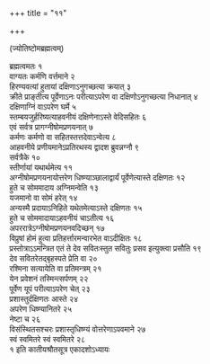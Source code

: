 +++
title = "११"

+++
  
  
(ज्योतिष्टोमब्रह्मत्वम्)

ब्रह्मत्वमतः १  
वाग्यतः कर्मणि वर्त्तमाने २  
हिरण्यवत्यां हुतायां दक्षिणाऽनुगच्छत्या क्रयात् ३  
क्रीते प्राङ्तीत्य पूर्वेणाऽनः परीत्याऽपरेण वा दक्षिणोऽनुगच्छत्या निधानात् ४  
दक्षिणाग्निं वाऽपरेण घर्मे ५  
स्तम्बयजुर्हरिष्यत्याहवनीयं दक्षिणेनाऽस्ते वेदिसहितः ६  
एवं सर्वत्र प्रागग्नीषोमप्रणयनात् ७  
कर्मणः कर्मणो वा सहितस्तत्तदेवाऽन्वेत्य ८  
आहवनीये प्रणीयमानेऽप्रतिरथस्य द्वादश ब्रुवन्नग्नौ ९  
सर्वत्रैके १०  
स्तीर्णायां यथार्थमेत्य ११  
अग्नीषोमप्रणयनायोत्तरेण धिष्ण्याञ्छालाद्वार्यं पूर्वेणेत्यास्ते दक्षिणतः १२  
हुते च सोममादाय अग्निमन्वेति १३  
यजमानो वा सोमं हरेत् १४  
अन्यस्मै प्रदायाऽनिहिते यथेतमेत्याऽस्ते दक्षिणतः १५  
हुते च सोममादायाऽहवनीयं चाऽतीत्य १६  
अपररात्रेऽग्नीषोमप्रणयनवदिच्छन् १७  
विप्रुषां होमं हुत्वा प्रतिहर्त्तारमन्वारभेत वाऽदीक्षितः १८  
प्रस्तोत्राऽऽमन्त्रित एतं ते देव सवितःस्तुत सवितुः प्रसव इत्युक्त्वा प्रसौति १९  
देव सवितरेतद्बृहस्पते प्रेति वा २०  
रश्मिना सत्यायेति वा प्रतिमन्त्रम् २१  
येन प्रवेशनं तस्मिन्त्सर्पणम् २२  
पूर्वेण यूपं परीत्याऽपरेण चेत् २३  
प्रशास्तुर्दक्षिणतः आस्ते २४  
अपरेण धिष्ण्यानितरे २५  
नेष्टा च २६  
विसंस्थितसश्चरः प्रशास्तृधिष्ण्यं वोत्तरेणाऽपवमाने २७  
स्वं स्वमितरे स्वं स्वमितरे २८  
१ इति कातीयश्रौतसूत्र एकादशोऽध्यायः